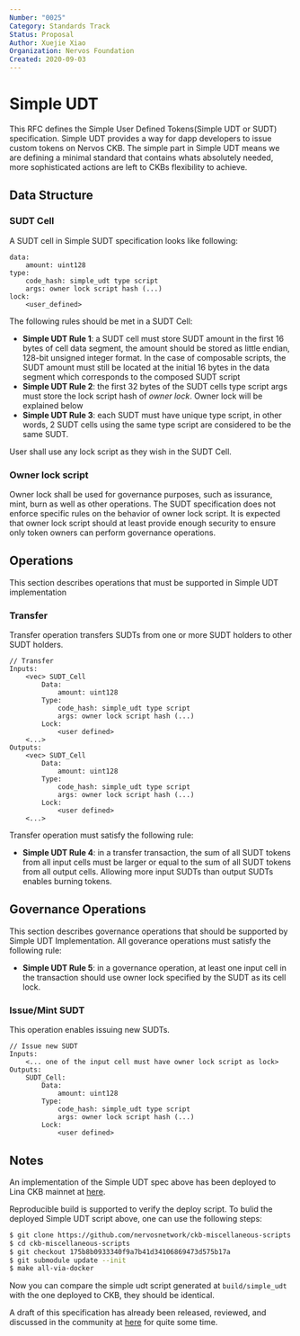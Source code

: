 ```yaml
---
Number: "0025"
Category: Standards Track
Status: Proposal
Author: Xuejie Xiao
Organization: Nervos Foundation
Created: 2020-09-03
---
```


# Simple UDT

This RFC defines the Simple User Defined Tokens(Simple UDT or SUDT) specification. Simple UDT provides a way for dapp developers to issue custom tokens on Nervos CKB. The simple part in Simple UDT means we are defining a minimal standard that contains whats absolutely needed, more sophisticated actions are left to CKBs flexibility to achieve.

## Data Structure

### SUDT Cell

A SUDT cell in Simple SUDT specification looks like following:

```
data:
    amount: uint128
type:
    code_hash: simple_udt type script
    args: owner lock script hash (...)
lock:
    <user_defined>
```

The following rules should be met in a SUDT Cell:

* **Simple UDT Rule 1**: a SUDT cell must store SUDT amount in the first 16 bytes of cell data segment, the amount should be stored as little endian, 128-bit unsigned integer format. In the case of composable scripts, the SUDT amount must still be located at the initial 16 bytes in the data segment which corresponds to the composed SUDT script
* **Simple UDT Rule 2**: the first 32 bytes of the SUDT cells type script args must store the lock script hash of *owner lock*. Owner lock will be explained below
* **Simple UDT Rule 3**: each SUDT must have unique type script, in other words, 2 SUDT cells using the same type script are considered to be the same SUDT.

User shall use any lock script as they wish in the SUDT Cell.

### Owner lock script

Owner lock shall be used for governance purposes, such as issurance, mint, burn as well as other operations. The SUDT specification does not enforce specific rules on the behavior of owner lock script. It is expected that owner lock script should at least provide enough security to ensure only token owners can perform governance operations.

## Operations

This section describes operations that must be supported in Simple UDT implementation

### Transfer

Transfer operation transfers SUDTs from one or more SUDT holders to other SUDT holders.

```
// Transfer
Inputs:
    <vec> SUDT_Cell
        Data:
            amount: uint128
        Type:
            code_hash: simple_udt type script
            args: owner lock script hash (...)
        Lock:
            <user defined>
    <...>
Outputs:
    <vec> SUDT_Cell
        Data:
            amount: uint128
        Type:
            code_hash: simple_udt type script
            args: owner lock script hash (...)
        Lock:
            <user defined>
    <...>
```

Transfer operation must satisfy the following rule:

* **Simple UDT Rule 4**: in a transfer transaction, the sum of all SUDT tokens from all input cells must be larger or equal to the sum of all SUDT tokens from all output cells. Allowing more input SUDTs than output SUDTs enables burning tokens.

## Governance Operations

This section describes governance operations that should be supported by Simple UDT Implementation. All goverance operations must satisfy the following rule:

* **Simple UDT Rule 5**: in a governance operation, at least one input cell in the transaction should use owner lock specified by the SUDT as its cell lock.

### Issue/Mint SUDT

This operation enables issuing new SUDTs.

```
// Issue new SUDT
Inputs:
    <... one of the input cell must have owner lock script as lock>
Outputs:
    SUDT_Cell:
        Data:
            amount: uint128
        Type:
            code_hash: simple_udt type script
            args: owner lock script hash (...)
        Lock:
            <user defined>
```

## Notes

An implementation of the Simple UDT spec above has been deployed to Lina CKB mainnet at [here](https://explorer.nervos.org/transaction/0xc7813f6a415144643970c2e88e0bb6ca6a8edc5dd7c1022746f628284a9936d5).

Reproducible build is supported to verify the deploy script. To bulid the deployed Simple UDT script above, one can use the following steps:

```bash
$ git clone https://github.com/nervosnetwork/ckb-miscellaneous-scripts
$ cd ckb-miscellaneous-scripts
$ git checkout 175b8b0933340f9a7b41d34106869473d575b17a
$ git submodule update --init
$ make all-via-docker
```

Now you can compare the simple udt script generated at `build/simple_udt` with the one deployed to CKB, they should be identical.

A draft of this specification has already been released, reviewed, and discussed in the community at [here](https://talk.nervos.org/t/rfc-simple-udt-draft-spec/4333) for quite some time.
